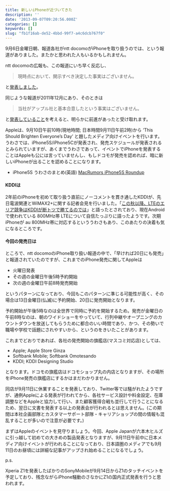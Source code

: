 ```yaml
---
title: 新しいiPhoneが近づいてきた
description: ''
date: '2013-09-07T09:20:56.000Z'
categories: []
keywords: []
slug: "fb1f16ab-de52-4bbd-99f7-a4c6dcb767f0"
---
```

9月6日金曜日朝、報道各社がntt docomoがiPhoneを取り扱うのでは、という報道がありました。またかと思われた人もいるかもしれません。

ntt docomoの広報も、この報道にいち早く反応し、

> 現時点において、開示すべき決定した事実はございません。

と[発表しました](http://www.nttdocomo.co.jp/info/notice/page/130906_00_m.html)。

同じような報道が2011年12月にあり、そのときは

> 当社がアップル社と基本合意したという事実はございません。

と[発表していること](http://www.nttdocomo.co.jp/info/notice/page/111201_00_m.html)を考えると、明らかに前進があったと受け取れます。

Appleは、9月10日午前10時(現地時間; 日本時間9月11日午前2時)から ‘This Should Brighten Everyone’s Day’ と題したメディア向けイベントを行います。うわさでは、iPhone5S/iPhone5Cが発表され、発売スケジュールが発表されるとみられていますが、あくまでうわさであって、イベントでiPhoneを発表することはAppleも公には言っていませんし、もしドコモが発売を認めれば、暗に新しいiPhoneが出ることを認めることになります。

*   iPhone5S うわさのまとめ(英語) [MacRumors iPhone5S Roundup](http://www.macrumors.com/roundup/iphone-5s/)

#### KDDIは

2年前のiPhoneを初めて取り扱う直前にノーコメントを貫き通したKDDIが、先日電波関連とWiMAX2+に関する記者会見を行いました。「[この秋以降、LTEのエリア競争はKDDIが断トツで勝てるのでは](http://www.itmedia.co.jp/news/articles/1309/02/news116.html)」と語ったとされており、現在Androidで使われている 800MHz帯 LTEについて自信たっぷりに語ったようです。次期iPhoneが au 800MHz帯に対応するといううわさもあり、このあたりの決着も気になるところです。

#### 今回の発売日は

ところで、ntt docomoのiPhone取り扱い報道の中で、「早ければ20日にも発売」と報道されていたのですが、これまでのiPhone発売に関してAppleは

*   火曜日発表
*   その週の金曜日午後5時予約開始
*   次の週の金曜日午前8時発売開始

というパターンになっており、今回もこのパターンに準じる可能性が高く、その場合は13日金曜日(仏滅)に予約開始、20日に発売開始となります。

予約開始が午後5時なのは全世界で同時に予約を開始するため。発売が金曜日の午前8時なのは、朝のワイドショーをやっていて、行列中継やオープニングのカウントダウンを放送してもらうために都合のいい時間であり、かつ、その勢いで職場や学校で話題にされやすいから、というのをきいたことがあります。

これまでどおりであれば、各社の発売開始の旗艦店(マスコミ対応店)としては、

*   Apple; Apple Store Ginza
*   Softbank Mobile; Softbank Omotesando
*   KDDI; KDDI Designing Studio

となります。ドコモの旗艦店はドコモショップ丸の内店となりますが、その場所をiPhone発売の旗艦店にするかはまだわかりません。

同店が9月11日に休業することを発表しており、Twitter等では騒がれたようですが、通例Appleによる発表が行われてから、各社サービス設計や料金設定、在庫調整などをAppleと協力して行い、また顧客獲得合戦も並行して行うことになるため、翌日に文書を発表する以上の発表会が行われるとは思えません。(この期間は本社企画部隊とカスタマーサポート部隊・キャリアショップの間の情報も混乱することが多いので注意が必要です。)

まずはAppleのイベントを見守りましょう。今回、Apple Japanが六本木ヒルズに引っ越して初めての大きめの製品発表となりますが、9月11日午前中に日本メディア向けイベントが行われることになっており、日本語圏のメディアでも9月11日のお昼頃には詳細な記事がアップされ始めることになるでしょう。

p.s.  
  
Xperia Z1を発表したばかりのSonyMobileが9月14日からZ1のタッチイベントを予定しており、残念ながらiPhone騒動のさなかにZ1の国内正式発表を行うと思われます。
